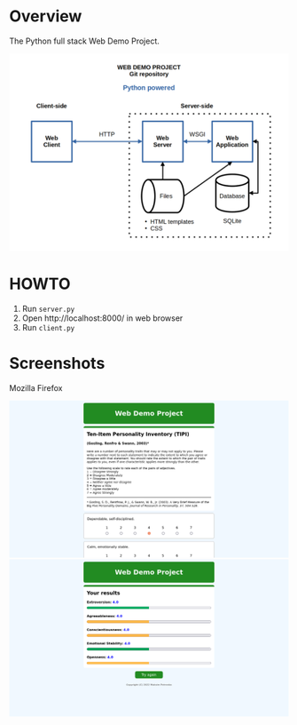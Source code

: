 # Overview
The Python full stack Web Demo Project.

![alt](/src/static/WEBDEMO.png)

# HOWTO
1. Run `server.py`
2. Open http://localhost:8000/ in web browser
3. Run `client.py`

# Screenshots
Mozilla Firefox

![alt](/src/static/test_mini.png)
![alt](/src/static/results.png)
